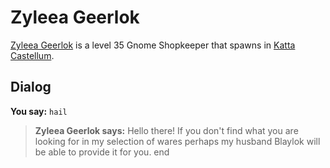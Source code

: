 # Zyleea Geerlok



[Zyleea Geerlok](/npc/160175) is a level 35 Gnome Shopkeeper that spawns in [Katta Castellum](/zone/160).



## Dialog

**You say:** `hail`



>**Zyleea Geerlok says:** Hello there! If you don't find what you are looking for in my selection of wares perhaps my husband Blaylok will be able to provide it for you.
end
